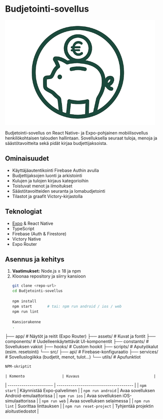 # Budjetointi-sovellus

![Logo](assets/images/budjetti_logo.png)

Budjetointi-sovellus on React Native- ja Expo-pohjainen mobiilisovellus henkilökohtaisen talouden hallintaan. Sovelluksella seuraat tuloja, menoja ja säästötavoitteita sekä pidät kirjaa budjettijaksoista.

## Ominaisuudet

- Käyttäjäautentikointi Firebase Authin avulla  
- Budjettijaksojen luonti ja arkistointi  
- Kulujen ja tulojen kirjaus kategorioihin  
- Toistuvat menot ja ilmoitukset  
- Säästötavoitteiden seuranta ja lomabudjetointi  
- Tilastot ja graafit Victory-kirjastolla

## Teknologiat

- [Expo](https://expo.dev) & React Native  
- TypeScript  
- Firebase (Auth & Firestore)  
- Victory Native  
- Expo Router

## Asennus ja kehitys

1. **Vaatimukset:** Node.js ≥ 18 ja npm  
2. Kloonaa repository ja siirry kansioon  
   ```bash
   git clone <repo-url>
   cd Budjetointi-sovellus

   npm install
   npm start       # tai: npm run android / ios / web
   npm run lint

   Kansiorakenne
   .
├── app/               # Näytöt ja reitit (Expo Router)
├── assets/            # Kuvat ja fontit
├── components/        # Uudelleenkäytettävät UI-komponentit
├── constants/         # Sovelluksen vakiot
├── hooks/             # Custom hookit
├── scripts/           # Aputyökalut (esim. resetointi)
└── src/
    ├── api/           # Firebase-konfiguraatio
    ├── services/      # Sovelluslogiikka (budjetit, menot, tulot…)
    └── utils/         # Apufunktiot


    NPM‑skriptit

    | Komento                 | Kuvaus                                  |
| ----------------------- | --------------------------------------- |
| `npm start`             | Käynnistää Expo-palvelimen              |
| `npm run android`       | Avaa sovelluksen Android-emulaattorissa |
| `npm run ios`           | Avaa sovelluksen iOS-simulaattorissa    |
| `npm run web`           | Avaa sovelluksen selaimessa             |
| `npm run lint`          | Suorittaa linttauksen                   |
| `npm run reset-project` | Tyhjentää projektin aloitustiedostot    |






 
 
